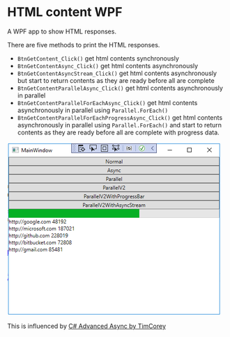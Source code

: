 # HTML content WPF

A WPF app to show HTML responses.

There are five methods to print the HTML responses.

- `BtnGetContent_Click()` get html contents synchronously
- `BtnGetContentAsync_Click()` get html contents asynchronously
- `BtnGetContentAsyncStream_Click()` get html contents asynchronously but start to return 
contents as they are ready before all are complete
- `BtnGetContentParallelAsync_Click()` get html contents asynchronously in parallel
- `BtnGetContentParallelForEachAsync_Click()` get html contents asynchronously in parallel 
using `Parallel.ForEach()`
- `BtnGetContentParallelForEachProgressAsync_Click()` get html contents asynchronously in 
parallel using `Parallel.ForEach()` and start to return contents as they are ready 
before all are complete with progress data.

![Screenshot](https://github.com/Arnab-Developer/ArnabDeveloper.HtmlContent.WpfApp/blob/main/Assets/Screenshot.png)

This is influenced by
[C# Advanced Async by TimCorey](https://www.youtube.com/watch?v=ZTKGRJy5P2M)
